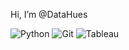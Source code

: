 Hi, I’m @DataHues 

![Python](https://img.shields.io/badge/-Python-3776AB?style=flat&logo=python&logoColor=white)
![Git](https://img.shields.io/badge/-Git-F05032?style=flat&logo=git&logoColor=white)
![Tableau](https://img.shields.io/badge/Tableau-E97627?style=flat&logo=Tableau&logoColor=white)
